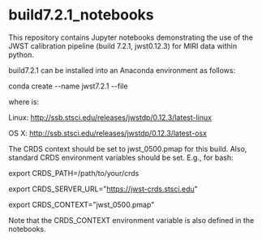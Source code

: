 # build7.2.1_notebooks

This repository contains Jupyter notebooks demonstrating the use of the JWST calibration pipeline (build 7.2.1, jwst0.12.3) for MIRI data within python.

build7.2.1 can be installed into an Anaconda environment as follows:

conda create --name jwst7.2.1 --file <file>

where <file> is:

Linux: http://ssb.stsci.edu/releases/jwstdp/0.12.3/latest-linux

OS X: http://ssb.stsci.edu/releases/jwstdp/0.12.3/latest-osx

The CRDS context should be set to jwst_0500.pmap for this build. Also, standard CRDS environment variables should be set. E.g., for bash:

export CRDS_PATH=/path/to/your/crds

export CRDS_SERVER_URL="https://jwst-crds.stsci.edu"

export CRDS_CONTEXT="jwst_0500.pmap"

Note that the CRDS_CONTEXT environment variable is also defined in the notebooks.
